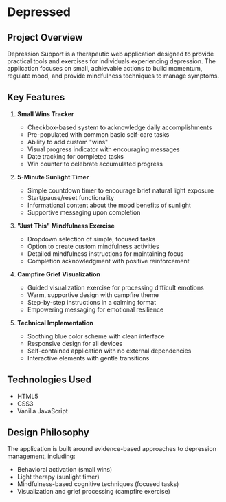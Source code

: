 # Depressed

## Project Overview
Depression Support is a therapeutic web application designed to provide practical tools and exercises for individuals experiencing depression. The application focuses on small, achievable actions to build momentum, regulate mood, and provide mindfulness techniques to manage symptoms.

## Key Features

1. **Small Wins Tracker**
   - Checkbox-based system to acknowledge daily accomplishments
   - Pre-populated with common basic self-care tasks
   - Ability to add custom "wins"
   - Visual progress indicator with encouraging messages
   - Date tracking for completed tasks
   - Win counter to celebrate accumulated progress

2. **5-Minute Sunlight Timer**
   - Simple countdown timer to encourage brief natural light exposure
   - Start/pause/reset functionality
   - Informational content about the mood benefits of sunlight
   - Supportive messaging upon completion

3. **"Just This" Mindfulness Exercise**
   - Dropdown selection of simple, focused tasks
   - Option to create custom mindfulness activities
   - Detailed mindfulness instructions for maintaining focus
   - Completion acknowledgment with positive reinforcement

4. **Campfire Grief Visualization**
   - Guided visualization exercise for processing difficult emotions
   - Warm, supportive design with campfire theme
   - Step-by-step instructions in a calming format
   - Empowering messaging for emotional resilience

5. **Technical Implementation**
   - Soothing blue color scheme with clean interface
   - Responsive design for all devices
   - Self-contained application with no external dependencies
   - Interactive elements with gentle transitions

## Technologies Used
- HTML5
- CSS3
- Vanilla JavaScript

## Design Philosophy
The application is built around evidence-based approaches to depression management, including:
- Behavioral activation (small wins)
- Light therapy (sunlight timer)
- Mindfulness-based cognitive techniques (focused tasks)
- Visualization and grief processing (campfire exercise)